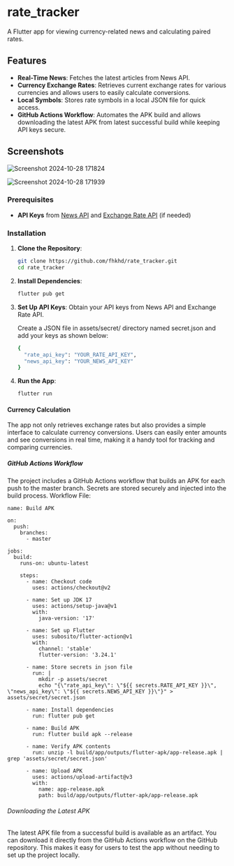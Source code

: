 # rate_tracker

A Flutter app for viewing currency-related news and calculating paired rates.

## Features

- **Real-Time News**: Fetches the latest articles from News API.
- **Currency Exchange Rates**: Retrieves current exchange rates for various currencies and allows users to easily calculate conversions.
- **Local Symbols**: Stores rate symbols in a local JSON file for quick access.
- **GitHub Actions Workflow**: Automates the APK build and allows downloading the latest APK from latest successful build while keeping API keys secure.

## Screenshots

![Screenshot 2024-10-28 171824](https://github.com/user-attachments/assets/5f043f77-4adc-4aca-8f73-fc70d7aae226)

![Screenshot 2024-10-28 171939](https://github.com/user-attachments/assets/39c907c0-e44a-4a3e-a661-6c99b670b99e)

### Prerequisites

- **API Keys** from [News API](https://newsapi.org/) and [Exchange Rate API](https://www.exchangerate-api.com/) (if needed)

### Installation

1. **Clone the Repository**:
   ```bash
   git clone https://github.com/fhkhd/rate_tracker.git
   cd rate_tracker

2. **Install Dependencies**:
   ```bash
   flutter pub get

3. **Set Up API Keys**:
   Obtain your API keys from News API and Exchange Rate API.

   Create a JSON file in assets/secret/ directory named secret.json and add your keys as shown below:
   ```bash
   {
     "rate_api_key": "YOUR_RATE_API_KEY",
     "news_api_key": "YOUR_NEWS_API_KEY"
   }
4. **Run the App**:
   ```bash
   flutter run

#### Currency Calculation
The app not only retrieves exchange rates but also provides a simple interface to calculate currency conversions. Users can easily enter amounts and see conversions in real time, making it a handy tool for tracking and comparing currencies.

##### GitHub Actions Workflow
The project includes a GitHub Actions workflow that builds an APK for each push to the master branch. Secrets are stored securely and injected into the build process.
Workflow File:
    
    name: Build APK

    on:
      push:
        branches:
          - master

    jobs:
      build:
        runs-on: ubuntu-latest

        steps:
          - name: Checkout code
            uses: actions/checkout@v2

          - name: Set up JDK 17
            uses: actions/setup-java@v1
            with:
              java-version: '17'

          - name: Set up Flutter
            uses: subosito/flutter-action@v1
            with:
              channel: 'stable'
              flutter-version: '3.24.1'

          - name: Store secrets in json file
            run: |
              mkdir -p assets/secret
              echo "{\"rate_api_key\": \"${{ secrets.RATE_API_KEY }}\", \"news_api_key\": \"${{ secrets.NEWS_API_KEY }}\"}" > assets/secret/secret.json

          - name: Install dependencies
            run: flutter pub get

          - name: Build APK
            run: flutter build apk --release

          - name: Verify APK contents
            run: unzip -l build/app/outputs/flutter-apk/app-release.apk | grep 'assets/secret/secret.json'

          - name: Upload APK
            uses: actions/upload-artifact@v3
            with:
              name: app-release.apk
              path: build/app/outputs/flutter-apk/app-release.apk


###### Downloading the Latest APK
The latest APK file from a successful build is available as an artifact. You can download it directly from the GitHub Actions workflow on the GitHub repository. This makes it easy for users to test the app without needing to set up the project locally.




